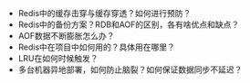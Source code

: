 - Redis中的缓存击穿与缓存穿透？如何进行预防？
- Redis中的备份方案？RDB和AOF的区别，各有啥优点和缺点？
- AOF数据不断膨胀怎么办？
- Redis中在项目中如何用的？具体用在哪里？
- LRU在如何时候触发？
- 多台机器异地部署，如何防止脑裂？如何保证数据同步不延迟？